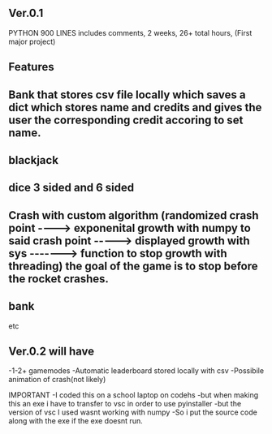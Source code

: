 Ver.0.1
-----------------
PYTHON 900 LINES
includes comments,
2 weeks,
26+ total hours,
(First major project)

Features
------------------
Bank that stores csv file locally which saves a dict which stores name and credits and gives the user the corresponding credit accoring to set name.
-----------------
blackjack
-----------------
dice 3 sided and 6 sided
------------------
Crash with custom algorithm (randomized crash point ----> exponenital growth with numpy to said crash point -----> displayed growth with sys -------> function to stop growth with threading) the goal of the game is to stop before the rocket crashes.
-------------------
bank 
-------------------
etc


Ver.0.2 will have
------------------
-1-2+ gamemodes
-Automatic leaderboard stored locally with csv
-Possibile animation of crash(not likely)



IMPORTANT
-I coded this on a school laptop on codehs
-but when making this an exe i have to transfer to vsc in order to use pyinstaller 
-but the version of vsc I used wasnt working with numpy
-So i put the source code along with the exe if the exe doesnt run.
